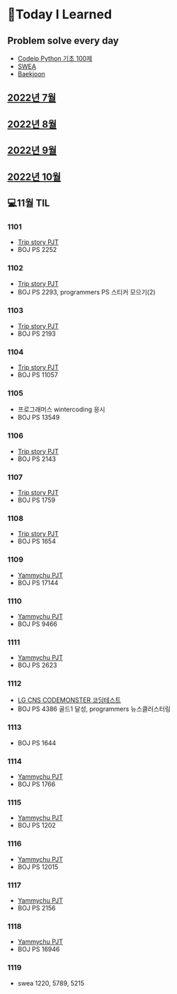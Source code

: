# 📖Today I Learned

## Problem solve every day
* [Codeip Python 기초 100제](./Python_codeup/README.md)
* [SWEA](./SWEA/README.md)
* [Baekjoon](./Baekjoon/README.md)


## [2022년 7월](./202207TIL.md)
## [2022년 8월](./202208TIL.md)
## [2022년 9월](./202209TIL.md)
## [2022년 10월](./202210TIL.md)

## 💻11월 TIL

### 1101
* [Trip story PJT](https://github.com/Pangpyo/Trip-story)
* BOJ PS 2252

### 1102
* [Trip story PJT](https://github.com/Pangpyo/Trip-story)
* BOJ PS 2293, programmers PS 스티커 모으기(2)

### 1103
* [Trip story PJT](https://github.com/Pangpyo/Trip-story)
* BOJ PS 2193

### 1104
* [Trip story PJT](https://github.com/Pangpyo/Trip-story)
* BOJ PS 11057

### 1105
* 프로그래머스 wintercoding 응시
* BOJ PS 13549

### 1106
* [Trip story PJT](https://github.com/Pangpyo/Trip-story)
* BOJ PS 2143

### 1107
* [Trip story PJT](https://github.com/Pangpyo/Trip-story)
* BOJ PS 1759

### 1108
* [Trip story PJT](https://github.com/Pangpyo/Trip-story)
* BOJ PS 1654

### 1109
* [Yammychu PJT](https://github.com/kmk4162/YammyChu)
* BOJ PS 17144

### 1110
* [Yammychu PJT](https://github.com/kmk4162/YammyChu)
* BOJ PS 9466

### 1111
* [Yammychu PJT](https://github.com/kmk4162/YammyChu)
* BOJ PS 2623

### 1112
* [LG CNS CODEMONSTER 코딩테스트](./programmers/codemonster.md)
* BOJ PS 4386 골드1 달성, programmers 뉴스클러스터링

### 1113
* BOJ PS 1644

### 1114
* [Yammychu PJT](https://github.com/kmk4162/YammyChu)
* BOJ PS 1766

### 1115
* [Yammychu PJT](https://github.com/kmk4162/YammyChu)
* BOJ PS 1202

### 1116
* [Yammychu PJT](https://github.com/kmk4162/YammyChu)
* BOJ PS 12015

### 1117
* [Yammychu PJT](https://github.com/kmk4162/YammyChu)
* BOJ PS 2156

### 1118
* [Yammychu PJT](https://github.com/kmk4162/YammyChu)
* BOJ PS 16946

### 1119
* swea 1220, 5789, 5215